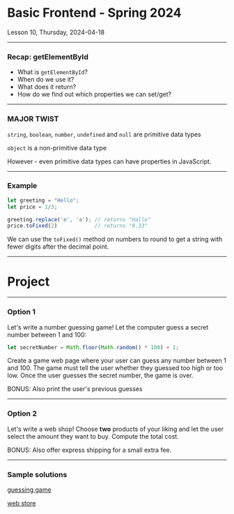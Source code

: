 <!-- .slide: id="lesson10" -->

# Basic Frontend - Spring 2024

Lesson 10, Thursday, 2024-04-18

---

### Recap: getElementById

* What is `getElementById`?
* When do we use it?
* What does it return?
* How do we find out which properties we can set/get?

---

### MAJOR TWIST

`string`, `boolean`, `number`, `undefined` and `null` are primitive data types

`object` is a non-primitive data type


However - even primitive data types can have properties in JavaScript. <!-- .element: class="fragment" -->

---

### Example

```js
let greeting = "Hello";
let price = 1/3;

greeting.replace('e', 'a'); // returns "Hallo"
price.toFixed(2)            // returns "0.33"
```

We can use the `toFixed()` method on numbers to round to get a string with fewer digits after the decimal point.

---

# Project

---

### Option 1

Let's write a number guessing game! Let the computer guess a secret number between 1 and 100:

```js
let secretNumber = Math.floor(Math.random() * 100) + 1;
```

Create a game web page where your user can guess any number between 1 and 100. The game must tell the user whether they guessed too high or too low. Once the user guesses the secret number, the game is over.

BONUS: Also print the user's previous guesses

---

### Option 2

Let's write a web shop! Choose **two** products of your liking and let the user select the amount they want to buy. Compute the total cost.

BONUS: Also offer express shipping for a small extra fee.

---

### Sample solutions

[guessing game](preject/numberguess.html)

[web store](preject/webstore.html)

